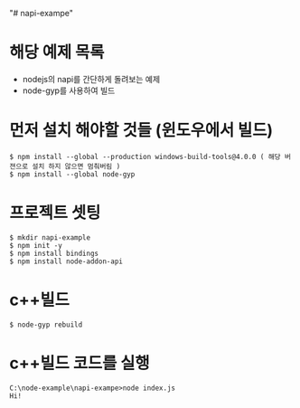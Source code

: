 "# napi-exampe" 

# 해당 예제 목록 
 - nodejs의 napi를 간단하게 돌려보는 예제 
 - node-gyp를 사용하여 빌드  

# 먼저 설치 해야할 것들 (윈도우에서 빌드)
```
$ npm install --global --production windows-build-tools@4.0.0 ( 해당 버젼으로 설치 하지 않으면 멈춰버림 )
$ npm install --global node-gyp
```

# 프로젝트 셋팅  
```
$ mkdir napi-example
$ npm init -y
$ npm install bindings
$ npm install node-addon-api
```

# c++빌드 
```
$ node-gyp rebuild
```

# c++빌드 코드를 실행 
```
C:\node-example\napi-exampe>node index.js
Hi!
```
